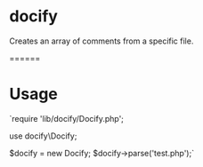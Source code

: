 docify
======

Creates an array of comments from a specific file.

======

Usage
======

`require 'lib/docify/Docify.php';

use docify\Docify;

$docify = new Docify;
$docify->parse('test.php');`